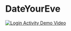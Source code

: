 # DateYourEve
[![Login Activity Demo Video](https://i.ytimg.com/vi_webp/eD-gASy8Rgk/mqdefault.webp)](https://youtu.be/eD-gASy8Rgk)

